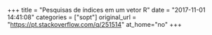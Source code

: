 +++
title = "Pesquisas de índices em um vetor R"
date = "2017-11-01 14:41:08"
categories = ["sopt"]
original_url = "https://pt.stackoverflow.com/q/251514"
at_home="no"
+++

